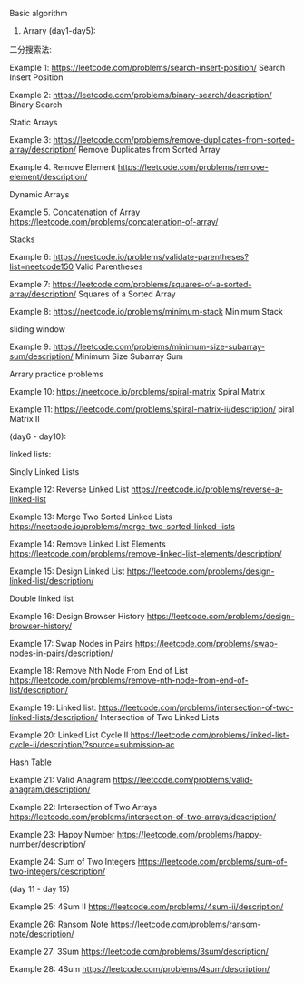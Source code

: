 Basic algorithm 

1. Arrary (day1-day5):

二分搜索法:

Example 1: https://leetcode.com/problems/search-insert-position/  Search Insert Position

Example 2: https://leetcode.com/problems/binary-search/description/ Binary Search

Static Arrays

Example 3: https://leetcode.com/problems/remove-duplicates-from-sorted-array/description/ Remove Duplicates from Sorted Array

Example 4. Remove Element https://leetcode.com/problems/remove-element/description/

Dynamic Arrays

Example 5. Concatenation of Array  https://leetcode.com/problems/concatenation-of-array/


Stacks

Example 6: https://neetcode.io/problems/validate-parentheses?list=neetcode150 Valid Parentheses

Example 7: https://leetcode.com/problems/squares-of-a-sorted-array/description/ Squares of a Sorted Array

Example 8: https://neetcode.io/problems/minimum-stack    Minimum Stack


sliding window 

Example 9: https://leetcode.com/problems/minimum-size-subarray-sum/description/ Minimum Size Subarray Sum

Arrary practice problems

Example 10: https://neetcode.io/problems/spiral-matrix Spiral Matrix

Example 11: https://leetcode.com/problems/spiral-matrix-ii/description/ piral Matrix II

(day6 - day10):

linked lists:

Singly Linked Lists

Example 12: Reverse Linked List https://neetcode.io/problems/reverse-a-linked-list

Example 13: Merge Two Sorted Linked Lists https://neetcode.io/problems/merge-two-sorted-linked-lists

Example 14: Remove Linked List Elements https://leetcode.com/problems/remove-linked-list-elements/description/

Example 15: Design Linked List https://leetcode.com/problems/design-linked-list/description/

Double linked list

Example 16: Design Browser History https://leetcode.com/problems/design-browser-history/

Example 17: Swap Nodes in Pairs https://leetcode.com/problems/swap-nodes-in-pairs/description/

Example 18: Remove Nth Node From End of List https://leetcode.com/problems/remove-nth-node-from-end-of-list/description/

Example 19: Linked list: https://leetcode.com/problems/intersection-of-two-linked-lists/description/ Intersection of Two Linked Lists

Example 20: Linked List Cycle II https://leetcode.com/problems/linked-list-cycle-ii/description/?source=submission-ac

Hash Table 

Example 21: Valid Anagram https://leetcode.com/problems/valid-anagram/description/

Example 22: Intersection of Two Arrays https://leetcode.com/problems/intersection-of-two-arrays/description/

Example 23: Happy Number https://leetcode.com/problems/happy-number/description/

Example 24: Sum of Two Integers https://leetcode.com/problems/sum-of-two-integers/description/

(day 11 - day 15)

Example 25: 4Sum II https://leetcode.com/problems/4sum-ii/description/

Example 26: Ransom Note https://leetcode.com/problems/ransom-note/description/

Example 27: 3Sum https://leetcode.com/problems/3sum/description/

Example 28: 4Sum https://leetcode.com/problems/4sum/description/







